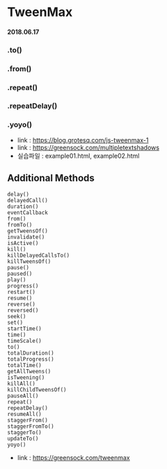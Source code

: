 # TweenMax
#### 2018.06.17

### .to()
### .from()
### .repeat()
### .repeatDelay()
### .yoyo()
- link : https://blog.grotesq.com/js-tweenmax-1
- link : https://greensock.com/multipletextshadows
- 실습파일 : example01.html, example02.html 



## Additional Methods
    delay()
    delayedCall()
    duration()
    eventCallback
    from()
    fromTo()
    getTweensOf()
    invalidate()
    isActive()
    kill()
    killDelayedCallsTo()
    killTweensOf()
    pause()
    paused()
    play()
    progress()
    restart()
    resume()
    reverse()
    reversed()
    seek()
    set()
    startTime()
    time()
    timeScale()
    to()
    totalDuration()
    totalProgress()
    totalTime()
    getAllTweens()
    isTweening()
    killAll()
    killChildTweensOf()
    pauseAll()
    repeat()
    repeatDelay()
    resumeAll()
    staggerFrom()
    staggerFromTo()
    staggerTo()
    updateTo()
    yoyo()
  
- link : https://greensock.com/tweenmax
